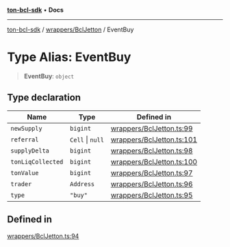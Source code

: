 [**ton-bcl-sdk**](../../../README.md) • **Docs**

***

[ton-bcl-sdk](../../../README.md) / [wrappers/BclJetton](../README.md) / EventBuy

# Type Alias: EventBuy

> **EventBuy**: `object`

## Type declaration

| Name | Type | Defined in |
| ------ | ------ | ------ |
| `newSupply` | `bigint` | [wrappers/BclJetton.ts:99](https://github.com/ton-fun-tech/ton-bcl-sdk/blob/147c953c460604d17963909907f6eeca3782e941/src/wrappers/BclJetton.ts#L99) |
| `referral` | `Cell` \| `null` | [wrappers/BclJetton.ts:101](https://github.com/ton-fun-tech/ton-bcl-sdk/blob/147c953c460604d17963909907f6eeca3782e941/src/wrappers/BclJetton.ts#L101) |
| `supplyDelta` | `bigint` | [wrappers/BclJetton.ts:98](https://github.com/ton-fun-tech/ton-bcl-sdk/blob/147c953c460604d17963909907f6eeca3782e941/src/wrappers/BclJetton.ts#L98) |
| `tonLiqCollected` | `bigint` | [wrappers/BclJetton.ts:100](https://github.com/ton-fun-tech/ton-bcl-sdk/blob/147c953c460604d17963909907f6eeca3782e941/src/wrappers/BclJetton.ts#L100) |
| `tonValue` | `bigint` | [wrappers/BclJetton.ts:97](https://github.com/ton-fun-tech/ton-bcl-sdk/blob/147c953c460604d17963909907f6eeca3782e941/src/wrappers/BclJetton.ts#L97) |
| `trader` | `Address` | [wrappers/BclJetton.ts:96](https://github.com/ton-fun-tech/ton-bcl-sdk/blob/147c953c460604d17963909907f6eeca3782e941/src/wrappers/BclJetton.ts#L96) |
| `type` | `"buy"` | [wrappers/BclJetton.ts:95](https://github.com/ton-fun-tech/ton-bcl-sdk/blob/147c953c460604d17963909907f6eeca3782e941/src/wrappers/BclJetton.ts#L95) |

## Defined in

[wrappers/BclJetton.ts:94](https://github.com/ton-fun-tech/ton-bcl-sdk/blob/147c953c460604d17963909907f6eeca3782e941/src/wrappers/BclJetton.ts#L94)
